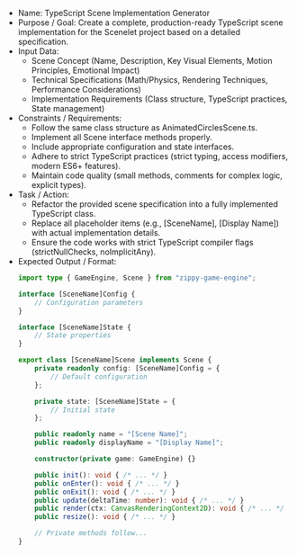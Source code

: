 * Name: TypeScript Scene Implementation Generator  
* Purpose / Goal: Create a complete, production-ready TypeScript scene implementation for the Scenelet project based on a detailed specification.  
* Input Data:  
  - Scene Concept (Name, Description, Key Visual Elements, Motion Principles, Emotional Impact)  
  - Technical Specifications (Math/Physics, Rendering Techniques, Performance Considerations)  
  - Implementation Requirements (Class structure, TypeScript practices, State management)  
* Constraints / Requirements:  
  - Follow the same class structure as AnimatedCirclesScene.ts.  
  - Implement all Scene interface methods properly.  
  - Include appropriate configuration and state interfaces.  
  - Adhere to strict TypeScript practices (strict typing, access modifiers, modern ES6+ features).  
  - Maintain code quality (small methods, comments for complex logic, explicit types).  
* Task / Action:  
  - Refactor the provided scene specification into a fully implemented TypeScript class.  
  - Replace all placeholder items (e.g., [SceneName], [Display Name]) with actual implementation details.  
  - Ensure the code works with strict TypeScript compiler flags (strictNullChecks, noImplicitAny).  
* Expected Output / Format:  
  ```typescript  
  import type { GameEngine, Scene } from "zippy-game-engine";  

  interface [SceneName]Config {  
      // Configuration parameters  
  }  

  interface [SceneName]State {  
      // State properties  
  }  

  export class [SceneName]Scene implements Scene {  
      private readonly config: [SceneName]Config = {  
          // Default configuration  
      };  

      private state: [SceneName]State = {  
          // Initial state  
      };  

      public readonly name = "[Scene Name]";  
      public readonly displayName = "[Display Name]";  

      constructor(private game: GameEngine) {}  

      public init(): void { /* ... */ }  
      public onEnter(): void { /* ... */ }  
      public onExit(): void { /* ... */ }  
      public update(deltaTime: number): void { /* ... */ }  
      public render(ctx: CanvasRenderingContext2D): void { /* ... */ }  
      public resize(): void { /* ... */ }  

      // Private methods follow...  
  }  
  ```